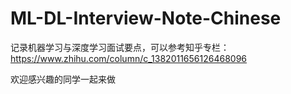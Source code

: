 # ML-DL-Interview-Note-Chinese

记录机器学习与深度学习面试要点，可以参考知乎专栏：https://www.zhihu.com/column/c_1382011656126468096

欢迎感兴趣的同学一起来做
